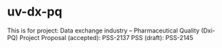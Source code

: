 # uv-dx-pq
This is for project: Data exchange industry – Pharmaceutical Quality (Dxi-PQ)  Project Proposal (accepted): PSS-2137 PSS (draft): PSS-2145
